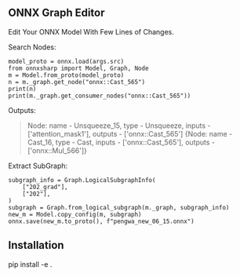 
## ONNX Graph Editor

Edit Your ONNX Model With Few Lines of Changes.

Search Nodes:

    model_proto = onnx.load(args.src)
    from onnxsharp import Model, Graph, Node
    m = Model.from_proto(model_proto)
    n = m._graph.get_node("onnx::Cast_565")
    print(n)
    print(m._graph.get_consumer_nodes("onnx::Cast_565"))

Outputs:

> Node: name - Unsqueeze_15, type - Unsqueeze, inputs - ['attention_mask1'], outputs - ['onnx::Cast_565']
> {Node: name - Cast_16, type - Cast, inputs - ['onnx::Cast_565'], outputs - ['onnx::Mul_566']}

Extract SubGraph:

    subgraph_info = Graph.LogicalSubgraphInfo(
        ["202_grad"],
        ["202"],
    )
    subgraph = Graph.from_logical_subgraph(m._graph, subgraph_info)
    new_m = Model.copy_config(m, subgraph)
    onnx.save(new_m.to_proto(), f"pengwa_new_06_15.onnx")


## Installation

pip install -e .
